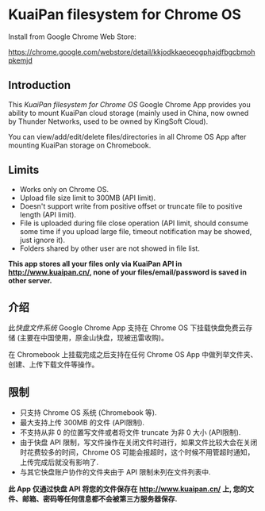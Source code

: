 # KuaiPan filesystem for Chrome OS #

Install from Google Chrome Web Store:

<https://chrome.google.com/webstore/detail/kkjodkkaeoeogphajdfbgcbmohpkemjd>

## Introduction ##

This *KuaiPan filesystem for Chrome OS* Google Chrome App provides you ability to mount KuaiPan cloud storage (mainly used in China, now owned by Thunder Networks, used to be owned by KingSoft Cloud).

You can view/add/edit/delete files/directories in all Chrome OS App after mounting KuaiPan storage on Chromebook.

## Limits ##

* Works only on Chrome OS.
* Upload file size limit to 300MB (API limit).
* Doesn't support write from positive offset or truncate file to positive length (API limit).
* File is uploaded during file close operation (API limit, should consume some time if you upload large file, timeout notification may be showed, just ignore it).
* Folders shared by other user are not showed in file list.

**This app stores all your files only via KuaiPan API in <http://www.kuaipan.cn/>, none of your files/email/password is saved in other server.**

## 介绍 ##

此*快盘文件系统* Google Chrome App 支持在 Chrome OS 下挂载快盘免费云存储 (主要在中国使用，原金山快盘，现被迅雷收购)。

在 Chromebook 上挂载完成之后支持在任何 Chrome OS App 中做列举文件夹、创建、上传下载文件等操作。

## 限制 ##

* 只支持 Chrome OS 系统 (Chromebook 等).
* 最大支持上传 300MB 的文件 (API限制).
* 不支持从非 0 的位置写文件或者将文件 truncate 为非 0 大小 (API限制).
* 由于快盘 API 限制，写文件操作在关闭文件时进行，如果文件比较大会在关闭时花费较多的时间，Chrome OS 可能会报超时，这个时候不用管超时通知，上传完成后就没有影响了.
* 与其它快盘账户协作的文件夹由于 API 限制未列在文件列表中.

**此 App 仅通过快盘 API 将您的文件保存在 <http://www.kuaipan.cn/> 上, 您的文件、邮箱、密码等任何信息都不会被第三方服务器保存.**
